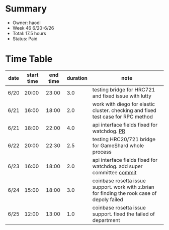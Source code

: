 # Summary
* Owner: haodi
* Week 46 6/20-6/26
* Total: 17.5 hours
* Status: Paid

# Time Table
| date  | start time  | end time | duration  |  note |
|---|---|---|---|---|
| 6/20 | 20:00 | 23:00 | 3.0 | testing bridge for HRC721 and fixed issue with lutty |
| 6/21 | 16:00 | 18:00 | 2.0 | work with diego for elastic cluster.  checking and fixed test case for RPC method |
| 6/21 | 18:00 | 22:00 | 4.0 | api interface fields fixed for watchdog. [PR](https://github.com/harmony-one/watchdog/pull/59) |
| 6/22 | 20:00 | 22:30 | 2.5 | testing HRC20/721 bridge for GameShard whole process |
| 6/23 | 16:00 | 18:00 | 2.0 | api interface fields fixed for watchdog. add super committee [commit](https://github.com/harmony-one/watchdog/commit/ee9eafffba1227c5f1721fb7b4d00c3c2e01a8eb) |
| 6/24 | 15:00 | 18:00 | 3.0 | coinbase rosetta issue support. work with z.brian for finding the rook case of depoly failed |
| 6/25 | 12:00 | 13:00 | 1.0 | coinbase rosetta issue support. fixed the failed of department |